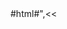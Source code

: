 <?php
return ["<!<div class='auto80'>#html#</div>",<<<EOMD
## NNNAPI

[nnn](https://github.com/jarun/nnn/wiki) is a text-based linux file manager that is keyboard operated and has some intuitive keys for common file operations.  
One of its characteristics is that it is menuless and therefore easy, GUI-wise, to imitate as a dialog menu in a browser.  

The dialog menu is javascript based and serviced by NNNAPI in php.  

It is the data/pages directory tree that the dialog menu can pan around in, but file operations are complex and involve css/, js/, pages/ and img/pages as well. File operations such as create, rename and delete can include several files and/or their contents - things that would be tedious and easy to do wrong manually are thus ensured to be done consistently.  

To return is used in the following about echo in the PHP API source code - because it is, seen from the javascript function that handles the response, a return from the  API call.

API methods return what fits the javascript function that receives the response. It is an argument to the call of the request function, which function should receive the response. It is given, for a specific API method, which javascript function receives a response from that particular API method.

A string or a json encoded array of strings is a common response, where the first element in the array has a signal value of whether the command was successful or not. It is the value IS_PHP_ERR that acts as a flag. In javascript array index and character index is written in the same way - that is used to conclude broadly on index 0 of the response.

General keys in the \$_GET argument in API methods:
- 'selname'
    - denotes which file is selected in the dialog menu's list. 
- 'txtinput' 
    - the answer, which the prompt, in a command in the dialog menu, has recieved.
- 'curdir'
    - current directory for dirlist in the dialog menu - it starts with pages/ and thus addresses from data/ in webdir and is also path in webdir for pages class.
    

About variable names
- Postfix WOE i variable name for 'without extension'.

url encoding
- '|' is an encoding of '.' i url.





### toc
- [edit](edit)
- [emptyTrash](emptyTrash)
- [ls](ls)
- [mkDir](mkDir)
- [mv](mv)
- [mvDir](mvDir)
- [newFile](newFile)
- [rm](rm)
- [rmDir](rmDir)
- [saveFile](saveFile)
- [setSessionVar](setSessionVar)
- [undoTrash](undoTrash)


EOMD,actors\tocNavigate($func)];